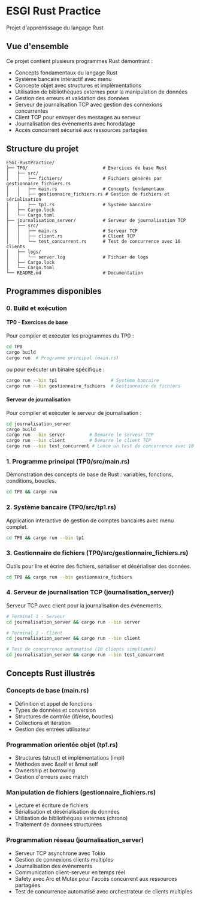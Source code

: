 # ESGI Rust Practice

Projet d'apprentissage du langage Rust

## Vue d'ensemble

Ce projet contient plusieurs programmes Rust démontrant :
- Concepts fondamentaux du langage Rust
- Système bancaire interactif avec menu
- Concepte objet avec structures et implémentations
- Utilisation de bibliothèques externes pour la manipulation de données
- Gestion des erreurs et validation des données
- Serveur de journalisation TCP avec gestion des connexions concurrentes
- Client TCP pour envoyer des messages au serveur
- Journalisation des événements avec horodatage
- Accès concurrent sécurisé aux ressources partagées


## Structure du projet

```
ESGI-RustPractice/
├── TP0/                            # Exercices de base Rust
│   ├── src/
│   │   ├── fichiers/               # Fichiers générés par gestionnaire_fichiers.rs
│   │   ├── main.rs                 # Concepts fondamentaux
│   │   ├── gestionnaire_fichiers.rs # Gestion de fichiers et sérialisation
│   │   ├── tp1.rs                  # Système bancaire
│   ├── Cargo.lock
│   └── Cargo.toml
├── journalisation_server/          # Serveur de journalisation TCP
│   ├── src/
│   │   ├── main.rs                 # Serveur TCP
│   │   ├── client.rs               # Client TCP
│   │   └── test_concurrent.rs      # Test de concurrence avec 10 clients
│   ├── logs/
│   │   └── server.log              # Fichier de logs
│   ├── Cargo.lock
│   └── Cargo.toml
└── README.md                       # Documentation
```

## Programmes disponibles

### 0. Build et exécution

#### TP0 - Exercices de base
Pour compiler et exécuter les programmes du TP0 :
```bash
cd TP0
cargo build
cargo run  # Programme principal (main.rs)
```

ou pour exécuter un binaire spécifique :
```bash
cargo run --bin tp1                    # Système bancaire
cargo run --bin gestionnaire_fichiers  # Gestionnaire de fichiers
```

#### Serveur de journalisation
Pour compiler et exécuter le serveur de journalisation :
```bash
cd journalisation_server
cargo build
cargo run --bin server         # Démarre le serveur TCP
cargo run --bin client         # Démarre le client TCP
cargo run --bin test_concurrent # Lance un test de concurrence avec 10 clients
```

### 1. Programme principal (TP0/src/main.rs)
Démonstration des concepts de base de Rust : variables, fonctions, conditions, boucles.
```bash
cd TP0 && cargo run
```

### 2. Système bancaire (TP0/src/tp1.rs)
Application interactive de gestion de comptes bancaires avec menu complet.
```bash
cd TP0 && cargo run --bin tp1
```

### 3. Gestionnaire de fichiers (TP0/src/gestionnaire_fichiers.rs)
Outils pour lire et écrire des fichiers, sérialiser et désérialiser des données.
```bash
cd TP0 && cargo run --bin gestionnaire_fichiers
```

### 4. Serveur de journalisation TCP (journalisation_server/)
Serveur TCP avec client pour la journalisation des événements.
```bash
# Terminal 1 - Serveur
cd journalisation_server && cargo run --bin server

# Terminal 2 - Client
cd journalisation_server && cargo run --bin client

# Test de concurrence automatisé (10 clients simultanés)
cd journalisation_server && cargo run --bin test_concurrent
```

## Concepts Rust illustrés

### Concepts de base (main.rs)
- Définition et appel de fonctions
- Types de données et conversion
- Structures de contrôle (if/else, boucles)
- Collections et itération
- Gestion des entrées utilisateur

### Programmation orientée objet (tp1.rs)
- Structures (struct) et implémentations (impl)
- Méthodes avec &self et &mut self
- Ownership et borrowing
- Gestion d'erreurs avec match

### Manipulation de fichiers (gestionnaire_fichiers.rs)
- Lecture et écriture de fichiers
- Sérialisation et désérialisation de données
- Utilisation de bibliothèques externes (chrono)
- Traitement de données structurées

### Programmation réseau (journalisation_server)
- Serveur TCP asynchrone avec Tokio
- Gestion de connexions clients multiples
- Journalisation des événements
- Communication client-serveur en temps réel
- Safety avec Arc et Mutex pour l'accès concurrent aux ressources partagées
- Test de concurrence automatisé avec orchestrateur de clients multiples

